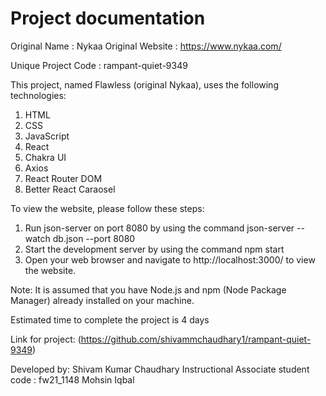 # Project documentation

Original Name : Nykaa
Original Website : https://www.nykaa.com/

Unique Project Code : rampant-quiet-9349

This project, named Flawless (original Nykaa), uses the following technologies:

1. HTML
2. CSS
3. JavaScript
4. React
5. Chakra UI
6. Axios
7. React Router DOM
8. Better React Caraosel

To view the website, please follow these steps:

1. Run json-server on port 8080 by using the command json-server --watch db.json --port 8080
2. Start the development server by using the command npm start
3. Open your web browser and navigate to http://localhost:3000/ to view the website.

Note: It is assumed that you have Node.js and npm (Node Package Manager) already installed on your machine.

Estimated time to complete the project is 4 days

Link for project: (https://github.com/shivammchaudhary1/rampant-quiet-9349)


Developed by: 
Shivam Kumar Chaudhary                                    Instructional Associate
student code : fw21_1148                                       Mohsin Iqbal

